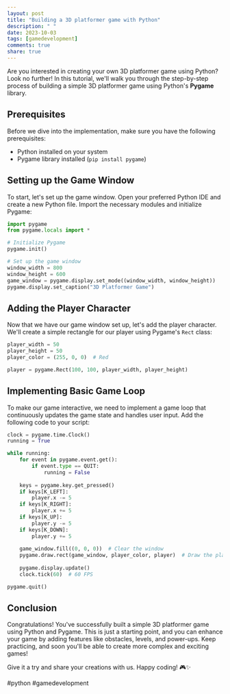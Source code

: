 ```yaml
---
layout: post
title: "Building a 3D platformer game with Python"
description: " "
date: 2023-10-03
tags: [gamedevelopment]
comments: true
share: true
---
```


Are you interested in creating your own 3D platformer game using Python? Look no further! In this tutorial, we'll walk you through the step-by-step process of building a simple 3D platformer game using Python's **Pygame** library.

## Prerequisites

Before we dive into the implementation, make sure you have the following prerequisites:

- Python installed on your system
- Pygame library installed (`pip install pygame`)

## Setting up the Game Window

To start, let's set up the game window. Open your preferred Python IDE and create a new Python file. Import the necessary modules and initialize Pygame:

```python
import pygame
from pygame.locals import *

# Initialize Pygame
pygame.init()

# Set up the game window
window_width = 800
window_height = 600
game_window = pygame.display.set_mode((window_width, window_height))
pygame.display.set_caption("3D Platformer Game")
```

## Adding the Player Character

Now that we have our game window set up, let's add the player character. We'll create a simple rectangle for our player using Pygame's `Rect` class:

```python
player_width = 50
player_height = 50
player_color = (255, 0, 0)  # Red

player = pygame.Rect(100, 100, player_width, player_height)
```

## Implementing Basic Game Loop

To make our game interactive, we need to implement a game loop that continuously updates the game state and handles user input. Add the following code to your script:

```python
clock = pygame.time.Clock()
running = True

while running:
    for event in pygame.event.get():
        if event.type == QUIT:
            running = False
    
    keys = pygame.key.get_pressed()
    if keys[K_LEFT]:
        player.x -= 5
    if keys[K_RIGHT]:
        player.x += 5
    if keys[K_UP]:
        player.y -= 5
    if keys[K_DOWN]:
        player.y += 5
    
    game_window.fill((0, 0, 0))  # Clear the window
    pygame.draw.rect(game_window, player_color, player)  # Draw the player
    
    pygame.display.update()
    clock.tick(60)  # 60 FPS

pygame.quit()
```

## Conclusion

Congratulations! You've successfully built a simple 3D platformer game using Python and Pygame. This is just a starting point, and you can enhance your game by adding features like obstacles, levels, and power-ups. Keep practicing, and soon you'll be able to create more complex and exciting games!

Give it a try and share your creations with us. Happy coding! 🎮✨

#python #gamedevelopment